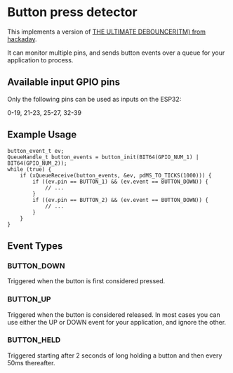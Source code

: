 # Button press detector

This implements a version of [THE ULTIMATE DEBOUNCER(TM) from hackaday](https://hackaday.com/2015/12/10/embed-with-elliot-debounce-your-noisy-buttons-part-ii/
).

It can monitor multiple pins, and sends button events over a queue for your application to process.

## Available input GPIO pins

Only the following pins can be used as inputs on the ESP32:

0-19, 21-23, 25-27, 32-39


## Example Usage

```
button_event_t ev;
QueueHandle_t button_events = button_init(BIT64(GPIO_NUM_1) | BIT64(GPIO_NUM_2));
while (true) {
    if (xQueueReceive(button_events, &ev, pdMS_TO_TICKS(1000))) {
        if ((ev.pin == BUTTON_1) && (ev.event == BUTTON_DOWN)) {
            // ...
        }
        if ((ev.pin == BUTTON_2) && (ev.event == BUTTON_DOWN)) {
            // ...
        }
    }
}
```

## Event Types

### BUTTON_DOWN

Triggered when the button is first considered pressed.

### BUTTON_UP

Triggered when the button is considered released. In most cases you can use either the UP or DOWN event for your application, and ignore the other.

### BUTTON_HELD

Triggered starting after 2 seconds of long holding a button and then every 50ms thereafter.
